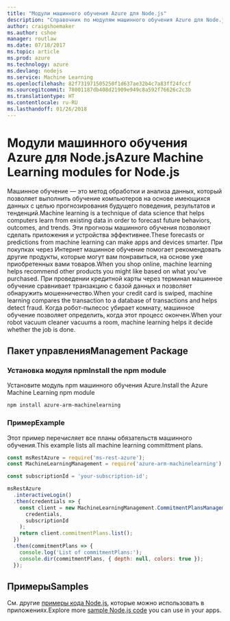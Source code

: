 ```yaml
---
title: "Модули машинного обучения Azure для Node.js"
description: "Справочник по модулям машинного обучения Azure для Node.js"
author: craigshoemaker
ms.author: cshoe
manager: routlaw
ms.date: 07/18/2017
ms.topic: article
ms.prod: azure
ms.technology: azure
ms.devlang: nodejs
ms.service: Machine Learning
ms.openlocfilehash: 82f731971505250f1d637ae32b4c7a83ff24fccf
ms.sourcegitcommit: 78001187db408d21909e949c8a592f76626c2c3b
ms.translationtype: HT
ms.contentlocale: ru-RU
ms.lasthandoff: 01/26/2018
---
```

# <a name="azure-machine-learning-modules-for-nodejs"></a><span data-ttu-id="d0570-103">Модули машинного обучения Azure для Node.js</span><span class="sxs-lookup"><span data-stu-id="d0570-103">Azure Machine Learning modules for Node.js</span></span>

<span data-ttu-id="d0570-104">Машинное обучение — это метод обработки и анализа данных, который позволяет выполнить обучение компьютеров на основе имеющихся данных с целью прогнозирования будущего поведения, результатов и тенденций.</span><span class="sxs-lookup"><span data-stu-id="d0570-104">Machine learning is a technique of data science that helps computers learn from existing data in order to forecast future behaviors, outcomes, and trends.</span></span> <span data-ttu-id="d0570-105">Эти прогнозы машинного обучения позволяют сделать приложения и устройства эффективнее.</span><span class="sxs-lookup"><span data-stu-id="d0570-105">These forecasts or predictions from machine learning can make apps and devices smarter.</span></span> <span data-ttu-id="d0570-106">При покупках через Интернет машинное обучение помогает рекомендовать другие продукты, которые могут вам понравиться, на основе уже приобретенных вами товаров.</span><span class="sxs-lookup"><span data-stu-id="d0570-106">When you shop online, machine learning helps recommend other products you might like based on what you've purchased.</span></span> <span data-ttu-id="d0570-107">При проведении кредитной карты через терминал машинное обучение сравнивает транзакцию с базой данных и позволяет обнаружить мошенничество.</span><span class="sxs-lookup"><span data-stu-id="d0570-107">When your credit card is swiped, machine learning compares the transaction to a database of transactions and helps detect fraud.</span></span> <span data-ttu-id="d0570-108">Когда робот-пылесос убирает комнату, машинное обучение позволяет определить, когда этот процесс окончен.</span><span class="sxs-lookup"><span data-stu-id="d0570-108">When your robot vacuum cleaner vacuums a room, machine learning helps it decide whether the job is done.</span></span>

## <a name="management-package"></a><span data-ttu-id="d0570-109">Пакет управления</span><span class="sxs-lookup"><span data-stu-id="d0570-109">Management Package</span></span>


### <a name="install-the-npm-module"></a><span data-ttu-id="d0570-110">Установка модуля npm</span><span class="sxs-lookup"><span data-stu-id="d0570-110">Install the npm module</span></span>

<span data-ttu-id="d0570-111">Установите модуль npm машинного обучения Azure.</span><span class="sxs-lookup"><span data-stu-id="d0570-111">Install the Azure Machine Learning npm module</span></span>

```bash
npm install azure-arm-machinelearning
```

### <a name="example"></a><span data-ttu-id="d0570-112">Пример</span><span class="sxs-lookup"><span data-stu-id="d0570-112">Example</span></span>

<span data-ttu-id="d0570-113">Этот пример перечисляет все планы обязательств машинного обучения.</span><span class="sxs-lookup"><span data-stu-id="d0570-113">This example lists all machine learning committment plans.</span></span>

```javascript
const msRestAzure = require('ms-rest-azure');
const MachineLearningManagement = require('azure-arm-machinelearning');

const subscriptionId = 'your-subscription-id';

msRestAzure
  .interactiveLogin()
  .then(credentials => {
    const client = new MachineLearningManagement.CommitmentPlansManagementClient(
      credentials,
      subscriptionId
    );
    return client.commitmentPlans.list();
  })
  .then(commitmentPlans => {
    console.log('List of commitmentPlans:');
    console.dir(commitmentPlans, { depth: null, colors: true });
  });
```

## <a name="samples"></a><span data-ttu-id="d0570-114">Примеры</span><span class="sxs-lookup"><span data-stu-id="d0570-114">Samples</span></span>

<span data-ttu-id="d0570-115">См. другие [примеры кода Node.js](https://azure.microsoft.com/resources/samples/?platform=nodejs), которые можно использовать в приложениях.</span><span class="sxs-lookup"><span data-stu-id="d0570-115">Explore more [sample Node.js code](https://azure.microsoft.com/resources/samples/?platform=nodejs) you can use in your apps.</span></span>
